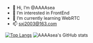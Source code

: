 - 👋 Hi, I’m @AAAAsea
- 👀 I’m interested in FrontEnd
- 🌱 I’m currently learning WebRTC
- 📫 sxj2003@163.com

[![Top Langs](https://github-readme-stats.vercel.app/api/top-langs/?username=AAAAsea&layout=compact)](https://github.com/AAAAsea/github-readme-stats)
![AAAAsea's GitHub stats](https://github-readme-stats.vercel.app/api?username=AAAAsea&show_icons=true&theme=tokyonight)
